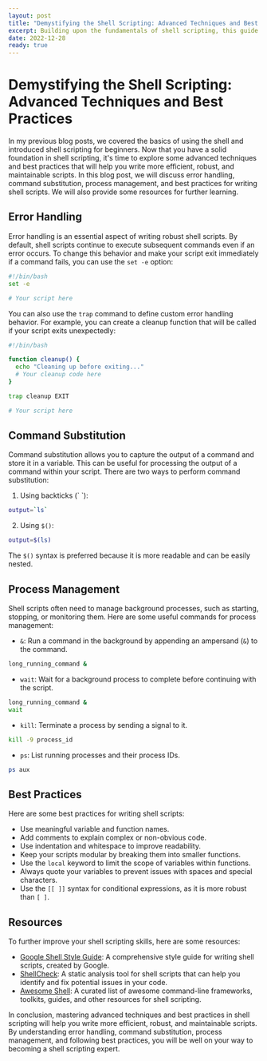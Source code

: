 ```yaml
---
layout: post
title: "Demystifying the Shell Scripting: Advanced Techniques and Best Practices"
excerpt: Building upon the fundamentals of shell scripting, this guide delves into advanced techniques and best practices that will elevate your scripting skills. We will explore error handling, command substitution, process management, and share valuable tips for writing efficient, robust, and maintainable scripts. By mastering these advanced concepts, you will be well-equipped to tackle complex scripting challenges and harness the full power of shell scripting.
date: 2022-12-28
ready: true
---
```


# Demystifying the Shell Scripting: Advanced Techniques and Best Practices

In my previous blog posts, we covered the basics of using the shell and introduced shell scripting for beginners. Now that you have a solid foundation in shell scripting, it's time to explore some advanced techniques and best practices that will help you write more efficient, robust, and maintainable scripts. In this blog post, we will discuss error handling, command substitution, process management, and best practices for writing shell scripts. We will also provide some resources for further learning.

## Error Handling

Error handling is an essential aspect of writing robust shell scripts. By default, shell scripts continue to execute subsequent commands even if an error occurs. To change this behavior and make your script exit immediately if a command fails, you can use the `set -e` option:

```bash
#!/bin/bash
set -e

# Your script here
```

You can also use the `trap` command to define custom error handling behavior. For example, you can create a cleanup function that will be called if your script exits unexpectedly:

```bash
#!/bin/bash

function cleanup() {
  echo "Cleaning up before exiting..."
  # Your cleanup code here
}

trap cleanup EXIT

# Your script here
```

## Command Substitution

Command substitution allows you to capture the output of a command and store it in a variable. This can be useful for processing the output of a command within your script. There are two ways to perform command substitution:

1. Using backticks (\` \`):

```bash
output=`ls`
```

2. Using `$()`:

```bash
output=$(ls)
```

The `$()` syntax is preferred because it is more readable and can be easily nested.

## Process Management

Shell scripts often need to manage background processes, such as starting, stopping, or monitoring them. Here are some useful commands for process management:

- `&`: Run a command in the background by appending an ampersand (`&`) to the command.

```bash
long_running_command &
```

- `wait`: Wait for a background process to complete before continuing with the script.

```bash
long_running_command &
wait
```

- `kill`: Terminate a process by sending a signal to it.

```bash
kill -9 process_id
```

- `ps`: List running processes and their process IDs.

```bash
ps aux
```

## Best Practices

Here are some best practices for writing shell scripts:

- Use meaningful variable and function names.
- Add comments to explain complex or non-obvious code.
- Use indentation and whitespace to improve readability.
- Keep your scripts modular by breaking them into smaller functions.
- Use the `local` keyword to limit the scope of variables within functions.
- Always quote your variables to prevent issues with spaces and special characters.
- Use the `[[ ]]` syntax for conditional expressions, as it is more robust than `[ ]`.

## Resources

To further improve your shell scripting skills, here are some resources:

- [Google Shell Style Guide](https://google.github.io/styleguide/shellguide.html): A comprehensive style guide for writing shell scripts, created by Google.
- [ShellCheck](https://www.shellcheck.net/): A static analysis tool for shell scripts that can help you identify and fix potential issues in your code.
- [Awesome Shell](https://github.com/alebcay/awesome-shell): A curated list of awesome command-line frameworks, toolkits, guides, and other resources for shell scripting.

In conclusion, mastering advanced techniques and best practices in shell scripting will help you write more efficient, robust, and maintainable scripts. By understanding error handling, command substitution, process management, and following best practices, you will be well on your way to becoming a shell scripting expert.